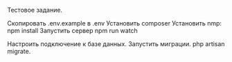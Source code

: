 Тестовое задание.

Скопировать .env.example в .env
Установить composer
Установить nmp: npm install
Запустить сервер npm run watch

Настроить подключение к базе данных. Запустить миграции.
php artisan migrate.

